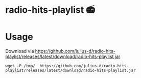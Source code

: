 # radio-hits-playlist 📻


# Usage

Download via https://github.com/julius-d/radio-hits-playlist/releases/latest/download/radio-hits-playlist.jar

```shell
wget -P /tmp/  https://github.com/julius-d/radio-hits-playlist/releases/latest/download/radio-hits-playlist.jar
```
